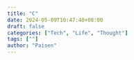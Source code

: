 ```yaml
---
title: "C"
date: 2024-05-09T10:47:40+08:00
draft: false
categories: ["Tech", "Life", "Thought"]
tags: [""]
author: "Paisen"
---
```



